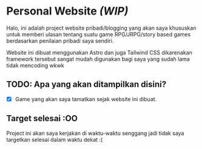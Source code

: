 # Personal Website *(WIP)*

Halo, ini adalah project website pribadi/blogging yang akan saya khususkan untuk memberi ulasan tentang
suatu game RPG/JRPG/story based games berdasarkan penilaian pribadi saya sendiri.

Website ini dibuat menggunakan Astro dan juga Tailwind CSS dikarenakan
framework tersebut sangat mudah digunakan bagi saya yang sudah lama tidak mencoding wkwk

## TODO: Apa yang akan ditampilkan disini?

- [x] Game yang akan saya tamatkan sejak website ini dibuat.

## Target selesai :OO 

Project ini akan saya kerjakan di waktu-waktu senggang jadi tidak saya targetkan selesai dalam waktu dekat :(